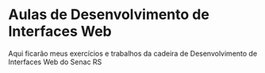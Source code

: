 # Aulas de Desenvolvimento de Interfaces Web

Aqui ficarão meus exercícios e trabalhos da cadeira de Desenvolvimento de Interfaces Web do Senac RS

